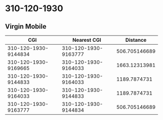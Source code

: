 # 310-120-1930
## Virgin Mobile


| CGI | Nearest CGI | Distance |
|-----|-------------|----------|
| 310-120-1930-9144834 | 310-120-1930-9163777 | 506.705146689 |
| 310-120-1930-9169665 | 310-120-1930-9164033 | 1663.12313981 |
| 310-120-1930-9144833 | 310-120-1930-9164033 | 1189.7874731 |
| 310-120-1930-9164033 | 310-120-1930-9144833 | 1189.7874731 |
| 310-120-1930-9163777 | 310-120-1930-9144834 | 506.705146689 |
